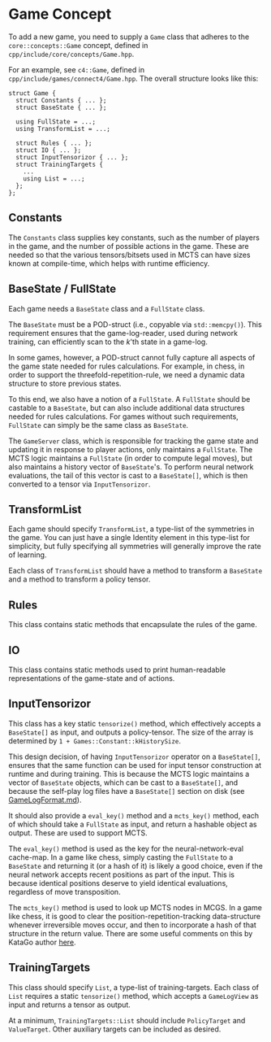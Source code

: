 # Game Concept

To add a new game, you need to supply a `Game` class that adheres to the `core::concepts::Game` concept, defined in `cpp/include/core/concepts/Game.hpp`.

For an example, see `c4::Game`, defined in `cpp/include/games/connect4/Game.hpp`. The overall structure looks like this:

```
struct Game {
  struct Constants { ... };
  struct BaseState { ... };

  using FullState = ...;
  using TransformList = ...;

  struct Rules { ... };
  struct IO { ... };
  struct InputTensorizor { ... };
  struct TrainingTargets {
    ...
    using List = ...;
  };
};
```

## Constants

The `Constants` class supplies key constants, such as the number of players in the game, and the number of possible actions in the game.
These are needed so that the various tensors/bitsets used in MCTS can have sizes known at compile-time, which helps with runtime efficiency.

## BaseState / FullState

Each game needs a `BaseState` class and a `FullState` class.

The `BaseState` must be a POD-struct (i.e., copyable via `std::memcpy()`). This requirement ensures that the game-log-reader, used during
network training, can efficiently scan to the $k$'th state in a game-log.

In some games, however, a POD-struct cannot fully capture all aspects of the game state needed for rules calculations. For example, in
chess, in order to support the threefold-repetition-rule, we need a dynamic data structure to store previous states.

To this end, we also have a notion of a `FullState`. A `FullState` should be castable to a `BaseState`, but can also include additional
data structures needed for rules calculations. For games without such requirements, `FullState` can simply be the same class as `BaseState`.

The `GameServer` class, which is responsible for tracking the game state and updating it in response to player actions, only maintains a
`FullState`. The MCTS logic maintains a `FullState` (in order to compute legal moves), but also maintains a history vector of `BaseState`'s.
To perform neural network evaluations, the tail of this vector is cast to a `BaseState[]`, which is then converted to a tensor
via `InputTensorizor`.

## TransformList

Each game should specify `TransformList`, a type-list of the symmetries in the game. You can just have a single Identity element in this type-list for
simplicity, but fully specifying all symmetries will generally improve the rate of learning.

Each class of `TransformList` should have a method to transform a `BaseState` and a method to transform a policy tensor.

## Rules

This class contains static methods that encapsulate the rules of the game.

## IO

This class contains static methods used to print human-readable representations of the game-state and of actions.

## InputTensorizor

This class has a key static `tensorize()` method, which effectively accepts a `BaseState[]` as input, and outputs a policy-tensor.
The size of the array is determined by `1 + Games::Constant::kHistorySize`.

This design decision, of having `InputTensorizor` operator on a `BaseState[]`, ensures that the same function can be used for
input tensor construction at runtime and during training. This is because the MCTS logic maintains a vector of `BaseState` objects,
which can be cast to a `BaseState[]`, and because the self-play log files have a `BaseState[]` section on disk (see
[GameLogFormat.md](GameLogFormat.md)).

It should also provide a `eval_key()` method and a `mcts_key()` method, each of which should take a `FullState` as input, and return
a hashable object as output. These are used to support MCTS.

The `eval_key()` method is used as the key for the neural-network-eval cache-map. In a game like chess, simply casting the `FullState`
to a `BaseState` and returning it (or a hash of it) is likely a good choice, even if the neural network accepts recent positions as
part of the input. This is because identical positions deserve to yield identical evaluations, regardless of move transposition.

The `mcts_key()` method is used to look up MCTS nodes in MCGS. In a game like chess, it is good to clear the position-repetition-tracking
data-structure whenever irreversible moves occur, and then to incorporate a hash of that structure in the return value. There are some
useful comments on this by KataGo author [here](https://docs.google.com/document/d/1JbxsoMtr7_qAAkfYynAgpvuarMMJycaL5toXdnqVJoo/edit#heading=h.z7n8wivwulqx).

## TrainingTargets

This class should specify `List`, a type-list of training-targets. Each class of `List` requires a static `tensorize()` method, which accepts
a `GameLogView` as input and returns a tensor as output.

At a minimum, `TrainingTargets::List` should include `PolicyTarget` and `ValueTarget`. Other auxiliary targets can be included as desired.

